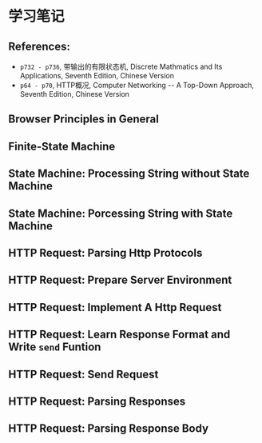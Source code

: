 # 学习笔记

## References:
- `p732 - p736`, 带输出的有限状态机, Discrete Mathmatics and Its Applications, Seventh Edition, Chinese Version
- `p64 - p70`, HTTP概况, Computer Networking -- A Top-Down Approach, Seventh Edition, Chinese Version

## Browser Principles in General

## Finite-State Machine

## State Machine: Processing String without State Machine

## State Machine: Porcessing String with State Machine

## HTTP Request: Parsing Http Protocols

## HTTP Request: Prepare Server Environment

## HTTP Request: Implement A Http Request

## HTTP Request: Learn Response Format and Write `send` Funtion

## HTTP Request: Send Request

## HTTP Request: Parsing Responses

## HTTP Request: Parsing Response Body